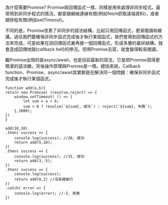 為什麼需要Promise?
Promise與回傳函式一樣，同樣是用來處理非同步程式。最常用到非同步程式的情況，都是跟網絡連線有關(例如fetch抓取遠端資料)，或者跟排程有關(例如setTimeout)。

不同的是，Promise改善了非同步的語法結構，比起只用回傳函式，更易閱讀和維護。過往我們要確保非同步函式完成後才執行某個函式，我們會用到回傳函式的方法來完成，可是如果在該回傳函式裏再接一個回傳函式，形成多層的巢狀結構，就會造成回傳地獄(callback hell)的慘況。但用Promise去寫，就會變得較易閱讀。

繼Promise出現的是async/await，也是目前最新的寫法，它是把Promise寫得更簡潔的語法糖，背後操作原理與Promise是一樣。總括來說，Callback function、Promise、async/await其實都是在解決同一個問題：確保非同步函式完成後才執行某個函式。

    function add(a,b){
    return new Promise( (resolve,reject) => {
        window.setTimeout( () => {
            let sum = a + b;
            sum > 0 ? resolve(`${sum}, 成功`) : reject(`${sum}, 失敗`);
        },1000);
    })
    }

    add(10,10)
    .then( success => {
        console.log(success); //20, 成功
        return add(5,10);
    })
    .then( success => {
        console.log(success); //15, 成功
        return add(3,-5);
    })
    .then( success => {
        console.log(success); 
        return add(0,2) //沒有被執行
    })
    .catch( error => {
        console.log(error); //-2, 失敗
    })


